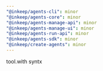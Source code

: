 ```yaml
---
"@inkeep/agents-cli": minor
"@inkeep/agents-core": minor
"@inkeep/agents-manage-api": minor
"@inkeep/agents-manage-ui": minor
"@inkeep/agents-run-api": minor
"@inkeep/agents-sdk": minor
"@inkeep/create-agents": minor
---
```


tool.with syntx
